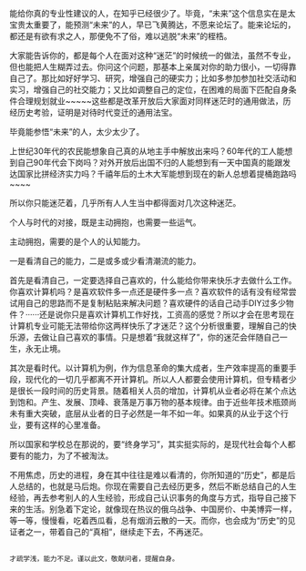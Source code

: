 



 能给你真的专业性建议的人，在知乎已经很少了。毕竟，“未来”这个信息实在是太宝贵太重要了，能预测“未来”的人，早已飞黄腾达，不愿来论坛了。能来论坛的，都还是有欲有求之人，那便免不了俗，难以逃脱“未来”的桎梏。

 大家能告诉你的，都是每个人在面对这种“迷茫”的时候统一的做法，虽然不专业，但也能把人生糊弄过去。你问这个问题，那基本上亲属对你的助力很小，一切得靠自己了。那比如好好学习、研究，增强自己的硬实力；比如多参加参加社交活动和实习，增强自己的社交能力；又比如调整自己的定位，在困难的局面下匹配自身条件合理规划就业~~~~~这些都是改革开放后大家面对同样迷茫时的通用做法，历经历史考验，证明是对待时代变迁的通用法宝。

 毕竟能参悟“未来”的人，太少太少了。

 上世纪30年代的农民能想象自己真的从地主手中解放出来吗？60年代的工人能想到自己90年代会下岗吗？对外开放后出国不归的人能想到有一天中国真的能跟发达国家比拼经济实力吗？千禧年后的土木大军能想到现在的新人总想着提桶跑路吗~~~~

 所以你只能迷茫着，几乎所有人人生当中都得面对几次这种迷茫。

 个人与时代的对接，既是主动拥抱，也需要一些运气。

 主动拥抱，需要的是个人的认知能力。

一是看清自己的能力，二是或多或少看清潮流的能力。

首先是看清自己，一定要选择自己喜欢的，什么能给你带来快乐才去做什么工作。你喜欢计算机吗？是喜欢软件多一点还是硬件多一点？喜欢软件的话有没有经常尝试用自己的思路而不是复制粘贴来解决问题？喜欢硬件的话自己动手DIY过多少物件？······还是说你只是喜欢计算机工作好找，工资高的感觉？所以才会在思考现在计算机专业可能无法带给你这两样快乐了才迷茫？这个分析很重要，理解自己的快乐源，去做让自己喜欢的事情。只是想着“我就这样了”，你的迷茫会伴随自己一生，永无止境。

其次是看时代。以计算机为例，作为信息革命的集大成者，生产效率提高的重要手段，现代化的一切几乎都离不开计算机。所以人人都要会使用计算机，但专精者少是很长一段时间的历史背景。随着相关人员的增加，计算机从业者必将在某个点达到饱和。产生、发展、顶峰、衰落是万事万物的基本规律。由于近些年技术瓶颈尚未有重大突破，底层从业者的日子必然是一年不如一年。如果真的从业于这个行业，要有这样的心里准备。

所以国家和学校总在那说的，要“终身学习”，其实挺实际的，是现代社会每个人都要有的能力，为了不被淘汰。

不用焦虑，历史的进程，身在其中往往是难以看清的，你所知道的“历史”，都是后人总结的，也就是马后炮。你现在需要自己去经历更多，然后不断总结自己的人生经验，再去参考别人的人生经验，形成自己认识事务的角度与方式，指导自己接下来的生活。别急着下定论，就像现在热议的俄乌战争、中国房价、中美博弈一样，等一等，慢慢看，吃着西瓜看，总有烟消云散的一天。而你，也会成为“历史”的见证者之一，带着自己的“真相”，继续走下去，不再迷茫。

  


~~~~~~~~~~~~~~~~~~~~~~~~~~~~~~~~~~~~~~~~~~~~~~~

才疏学浅，能力不足。谨以此文，敬献问者，提醒自身。





